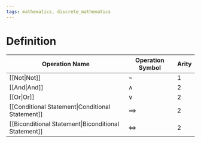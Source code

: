 ```yaml
---
tags: mathematics, discrete_mathematics
---
```


# Definition

| Operation Name                                       | Operation Symbol | Arity |
| ---------------------------------------------------- | ---------------- | ----- |
| [[Not\|Not]]                                         | $\neg$           | $1$   |
| [[And\|And]]                                         | $\land$          | $2$   |
| [[Or\|Or]]                                           | $\lor$           | $2$   |
| [[Conditional Statement\|Conditional Statement]]     | $\implies$       | $2$   |
| [[Biconditional Statement\|Biconditional Statement]] | $\iff$           | $2$   |
